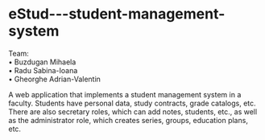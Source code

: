 # eStud---student-management-system
Team: <br/> <t/> • Buzdugan Mihaela
      <br/> <t/> • Radu Sabina-Ioana
      <br/> <t/> • Gheorghe Adrian-Valentin
      
 A web application that implements a student management system in a faculty. Students have personal data, study contracts, grade catalogs, etc. There are also secretary roles, which can add notes, students, etc., as well as the administrator role, which creates series, groups, education plans, etc.
